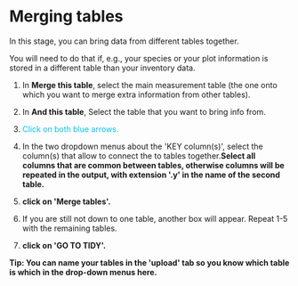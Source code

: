 # Merging tables

In this stage, you can bring data from different tables together. 

You will need to do that if, e.g., your species or your plot information is stored in a different table than your inventory data.
 
 1. In **Merge this table**, select the main measurement table (the one onto which you want to merge extra information from other tables).
 
 2. In **And this table**, Select the table that you want to bring info from.
 
 3. <span style="color:#00c0ef;">Click on both blue arrows.</span>
 
 4. In the two dropdown menus about the 'KEY column(s)', select the column(s) that allow to connect the to tables together.**Select all columns that are common between tables, otherwise columns will be repeated in the output, with extension '.y' in the name of the second table.**
 
 5. **click on 'Merge tables'.**
 
 6. If you are still not down to one table, another box will appear. Repeat 1-5 with the remaining tables.
 
 7. **click on 'GO TO TIDY'.**
 
 **Tip: You can name your tables in the 'upload' tab so you know which table is which in the drop-down menus here.**
